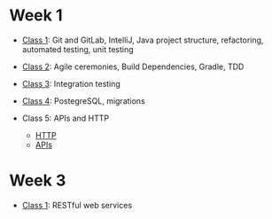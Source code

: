 # Week 1

* [Class 1](https://education.launchcode.org/gis-devops-slides/week1/day1.html#1): Git and GitLab, IntelliJ, Java project structure, refactoring, automated testing, unit testing

* [Class 2](https://education.launchcode.org/gis-devops-slides/week1/day2.html#1): Agile ceremonies, Build Dependencies, Gradle, TDD

* [Class 3](https://education.launchcode.org/gis-devops-slides/week1/integration-testing.html#1): Integration testing

* [Class 4](https://education.launchcode.org/gis-devops-slides/week1/postgresql.html#1): PostegreSQL, migrations

* Class 5: APIs and HTTP
    * [HTTP](https://education.launchcode.org/gis-devops-slides/week1/day5_http.html#1)
    * [APIs](https://education.launchcode.org/gis-devops-slides/week1/day5_apis.html#1)

# Week 3

* [Class 1](week3/rest.html): RESTful web services